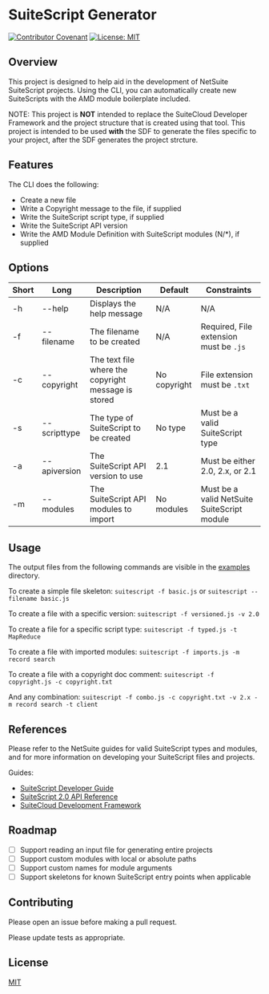 # SuiteScript Generator

[![Contributor Covenant](https://img.shields.io/badge/Contributor%20Covenant-2.0-4baaaa.svg)](code_of_conduct.md)
[![License: MIT](https://img.shields.io/badge/License-MIT-yellow.svg)](https://opensource.org/licenses/MIT)

## Overview

This project is designed to help aid in the development of NetSuite SuiteScript projects. Using the
CLI, you can automatically create new SuiteScripts with the AMD module boilerplate included.

NOTE: This project is __NOT__ intended to replace the SuiteCloud Developer Framework and the project
structure that is created using that tool. This project is intended to be used __with__ the SDF to
generate the files specific to your project, after the SDF generates the project strcture.

## Features

The CLI does the following:

- Create a new file
- Write a Copyright message to the file, if supplied
- Write the SuiteScript script type, if supplied
- Write the SuiteScript API version
- Write the AMD Module Definition with SuiteScript modules (N/*), if supplied

## Options

| Short | Long         | Description                                         | Default      | Constraints                                 |
| ----- | ------------ | --------------------------------------------------- | ------------ | ------------------------------------------- |
| -h    | --help       | Displays the help message                           | N/A          | N/A                                         |
| -f    | --filename   | The filename to be created                          | N/A          | Required, File extension must be `.js`      |
| -c    | --copyright  | The text file where the copyright message is stored | No copyright | File extension must be `.txt`               |
| -s    | --scripttype | The type of SuiteScript to be created               | No type      | Must be a valid SuiteScript type            |
| -a    | --apiversion | The SuiteScript API version to use                  | 2.1          | Must be either 2.0, 2.x, or 2.1             |
| -m    | --modules    | The SuiteScript API modules to import               | No modules   | Must be a valid NetSuite SuiteScript module |

## Usage

The output files from the following commands are visible in the [examples](examples) directory.

To create a simple file skeleton:
`suitescript -f basic.js` or `suitescript --filename basic.js`

To create a file with a specific version:
`suitescript -f versioned.js -v 2.0`

To create a file for a specific script type:
`suitescript -f typed.js -t MapReduce`

To create a file with imported modules:
`suitescript -f imports.js -m record search`

To create a file with a copyright doc comment:
`suitescript -f copyright.js -c copyright.txt`

And any combination:
`suitescript -f combo.js -c copyright.txt -v 2.x -m record search -t client`

## References

Please refer to the NetSuite guides for valid SuiteScript types and modules, and for more information
on developing your SuiteScript files and projects.

Guides:

- [SuiteScript Developer Guide](https://docs.oracle.com/cloud/latest/netsuitecs_gs/NSCDG/NSCDG.pdf)
- [SuiteScript 2.0 API Reference](https://docs.oracle.com/cloud/latest/netsuitecs_gs/NSAPI/NSAPI.pdf)
- [SuiteCloud Development Framework](https://docs.oracle.com/cloud/latest/netsuitecs_gs/NSCDF/NSCDF.pdf)

## Roadmap

- [ ] Support reading an input file for generating entire projects
- [ ] Support custom modules with local or absolute paths
- [ ] Support custom names for module arguments
- [ ] Support skeletons for known SuiteScript entry points when applicable

## Contributing

Please open an issue before making a pull request.

Please update tests as appropriate.

## License

[MIT](https://choosealicense.com/licenses/mit/)
